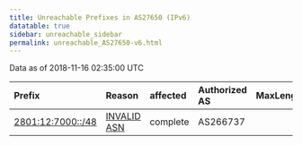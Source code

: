```yaml
---
title: Unreachable Prefixes in AS27650 (IPv6)
datatable: true
sidebar: unreachable_sidebar
permalink: unreachable_AS27650-v6.html
---
```


Data as of 2018-11-16 02:35:00 UTC


<div class="datatable-begin"></div>

| Prefix                                                       | Reason                                                                                                   | affected   | Authorized AS   |   MaxLength | Anchor                                         |   unreachable /48s |
|:-------------------------------------------------------------|:---------------------------------------------------------------------------------------------------------|:-----------|:----------------|------------:|:-----------------------------------------------|-------------------:|
| [2801:12:7000::/48](https://stat.ripe.net/2801:12:7000::/48) | [INVALID ASN](https://rpki-validator.ripe.net/announcement-preview?asn=AS27650&prefix=2801:12:7000::/48) | complete   | AS266737        |          48 | [LACNIC](unreachable_LACNIC_RPKI_Root-v6.html) |                  1 |

<div class="datatable-end"></div>